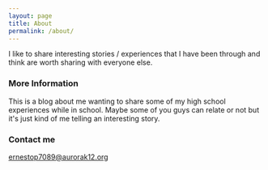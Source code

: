 ```yaml
---
layout: page
title: About
permalink: /about/
---
```


I like to share interesting stories / experiences that I have been through and think are worth sharing with everyone else.

### More Information

This is a blog about me wanting to share some of my high school experiences while in school. Maybe some of you guys can relate or not but it's just kind of me telling an interesting story.

### Contact me

[ernestop7089@aurorak12.org](mailto:ernestop7089@aurorak12.org)
